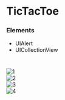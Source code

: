 # TicTacToe

### Elements

* UIAlert
* UICollectionView

#

![1](https://user-images.githubusercontent.com/65596375/125112407-bf44ad80-e104-11eb-8398-08990fc94198.png)<br>
![2](https://user-images.githubusercontent.com/65596375/125112440-c8357f00-e104-11eb-8e77-ab0f34b8643e.png)<br>
![3](https://user-images.githubusercontent.com/65596375/125112452-cb306f80-e104-11eb-88c5-94fcb8fc7adc.png)<br>
![4](https://user-images.githubusercontent.com/65596375/125112464-cff52380-e104-11eb-8012-a34f59dbdf7a.png)<br>

